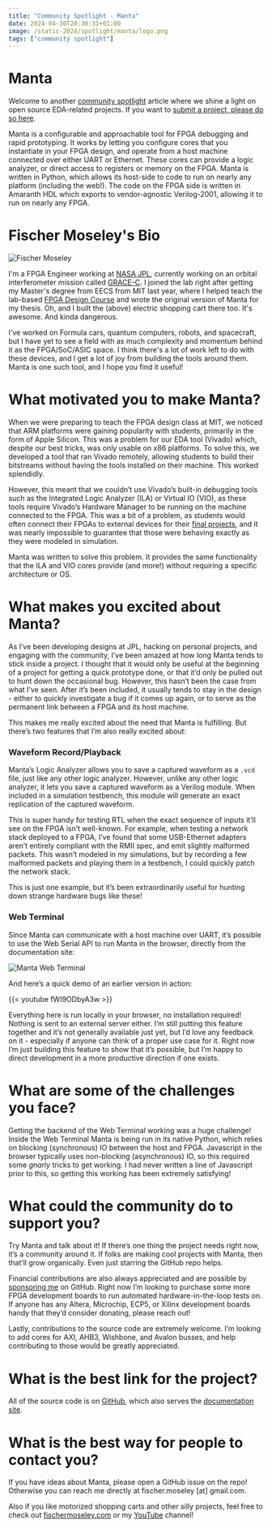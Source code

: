 ```yaml
---
title: "Community Spotlight - Manta"
date: 2024-04-30T20:30:31+01:00
image: /static-2024/spotlight/manta/logo.png
tags: ["community spotlight"]
---
```


# Manta

Welcome to another [community spotlight](/tags/community-spotlight/) article where we shine a light on open source EDA-related projects. If you want to [submit a project, please do so here](https://docs.google.com/forms/d/e/1FAIpQLSdIEgu6FJZam0-V3PMTjw-eDebJdg_JuIlN4MkLNDr4vs-a5A/viewform?usp=sf_link).

Manta is a configurable and approachable tool for FPGA debugging and rapid prototyping. It works by letting you configure cores that you instantiate in your FPGA design, and operate from a host machine connected over either UART or Ethernet. These cores can provide a logic analyzer, or direct access to registers or memory on the FPGA. Manta is written in Python, which allows its host-side to code to run on nearly any platform (including the web!). The code on the FPGA side is written in Amaranth HDL which exports to vendor-agnostic Verilog-2001, allowing it to run on nearly any FPGA.

# Fischer Moseley's Bio

![Fischer Moseley](/static-2024/spotlight/manta/cart.jpg)

I'm a FPGA Engineer working at [NASA JPL](https://www.jpl.nasa.gov/), currently working on an orbital interferometer mission called [GRACE-C](https://grace.jpl.nasa.gov/news/154/us-germany-partnering-on-mission-to-track-earths-water-movement/). I joined the lab right after getting my Master's degree from EECS from MIT last year, where I helped teach the lab-based [FPGA Design Course](https://fpga.mit.edu/) and wrote the original version of Manta for my thesis. Oh, and I built the (above) electric shopping cart there too. It's awesome. And kinda dangerous.

I've worked on Formula cars, quantum computers, robots, and spacecraft, but I have yet to see a field with as much complexity and momentum behind it as the FPGA/SoC/ASIC space. I think there's a lot of work left to do with these devices, and I get a lot of joy from building the tools around them. Manta is one such tool, and I hope you find it useful!


# What motivated you to make Manta?

When we were preparing to teach the FPGA design class at MIT, we noticed that ARM platforms were gaining popularity with students, primarily in the form of Apple Silicon. This was a problem for our EDA tool (Vivado) which, despite our best tricks, was only usable on x86 platforms. To solve this, we developed a tool that ran Vivado remotely, allowing students to build their bitstreams without having the tools installed on their machine. This worked splendidly.

However, this meant that we couldn’t use Vivado’s built-in debugging tools such as the Integrated Logic Analyzer (ILA) or Virtual IO (VIO), as these tools require Vivado’s Hardware Manager to be running on the machine connected to the FPGA. This was a bit of a problem, as students would often connect their FPGAs to external devices for their [final projects](https://mitadmissions.org/blogs/entry/6-2050-field-programmable-gate-awesomeness/), and it was nearly impossible to guarantee that those were behaving exactly as they were modeled in simulation.

Manta was written to solve this problem. It provides the same functionality that the ILA and VIO cores provide (and more!) without requiring a specific architecture or OS.

# What makes you excited about Manta?

As I’ve been developing designs at JPL, hacking on personal projects, and engaging with the community, I’ve been amazed at how long Manta tends to stick inside a project. I thought that it would only be useful at the beginning of a project for getting a quick prototype done, or that it’d only be pulled out to hunt down the occasional bug. However, this hasn’t been the case from what I’ve seen. After it’s been included, it usually tends to stay in the design - either to quickly investigate a bug if it comes up again, or to serve as the permanent link between a FPGA and its host machine.

This makes me really excited about the need that Manta is fulfilling. But there’s two features that I’m also really excited about:

### Waveform Record/Playback

Manta’s Logic Analyzer allows you to save a captured waveform as a `.vcd` file, just like any other logic analyzer. However, unlike any other logic analyzer, it lets you save a captured waveform as a Verilog module. When included in a simulation testbench, this module will generate an exact replication of the captured waveform.

This is super handy for testing RTL when the exact sequence of inputs it’ll see on the FPGA isn’t well-known. For example, when testing a network stack deployed to a FPGA, I’ve found that some USB-Ethernet adapters aren’t entirely compliant with the RMII spec, and emit slightly malformed packets. This wasn’t modeled in my simulations, but by recording a few malformed packets and playing them in a testbench, I could quickly patch the network stack.

This is just one example, but it’s been extraordinarily useful for hunting down strange hardware bugs like these!

### Web Terminal

Since Manta can communicate with a host machine over UART, it’s possible to use the Web Serial API to run Manta in the browser, directly from the documentation site:

![Manta Web Terminal](/static-2024/spotlight/manta/web_terminal.png)

And here’s a quick demo of an earlier version in action:

{{< youtube fWI9ODbyA3w >}}

Everything here is run locally in your browser, no installation required! Nothing is sent to an external server either. I’m still putting this feature together and it’s not generally available just yet, but I’d love any feedback on it - especially if anyone can think of a proper use case for it. Right now I’m just building this feature to show that it’s possible, but I’m happy to direct development in a more productive direction if one exists.


# What are some of the challenges you face?

Getting the backend of the Web Terminal working was a huge challenge! Inside the Web Terminal Manta is being run in its native Python, which relies on blocking (synchronous) IO between the host and FPGA. Javascript in the browser typically uses non-blocking (asynchronous) IO, so this required some _gnarly_ tricks to get working. I had never written a line of Javascript prior to this, so getting this working has been extremely satisfying!

# What could the community do to support you?

Try Manta and talk about it! If there’s one thing the project needs right now, it’s a community around it. If folks are making cool projects with Manta, then that’ll grow organically. Even just starring the GitHub repo helps.

Financial contributions are also always appreciated and are possible by [sponsoring me](https://github.com/fischermoseley) on GitHub. Right now I’m looking to purchase some more FPGA development boards to run automated hardware-in-the-loop tests on. If anyone has any Altera, Microchip, ECP5, or Xilinx development boards handy that they’d consider donating, please reach out!

Lastly, contributions to the source code are extremely welcome. I’m looking to add cores for AXI, AHB3, Wishbone, and Avalon busses, and help contributing to those would be greatly appreciated.

# What is the best link for the project?

All of the source code is on [GitHub](https://github.com/fischermoseley/manta), which also serves the [documentation site](https://fischermoseley.github.io/manta/).

# What is the best way for people to contact you?

If you have ideas about Manta, please open a GitHub issue on the repo! Otherwise you can reach me directly at fischer.moseley [at] gmail.com.

Also if you like motorized shopping carts and other silly projects, feel free to check out [fischermoseley.com](https://fischermoseley.com) or my [YouTube](http://www.youtube.com/@fischerm) channel!
